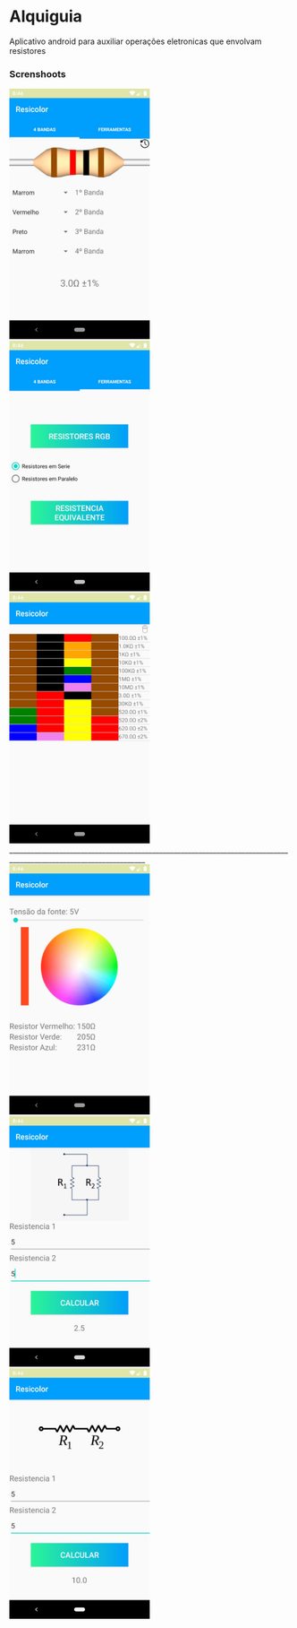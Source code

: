 # Alquiguia
Aplicativo android para auxiliar operações eletronicas que envolvam resistores 

### Screnshoots


<div>
<img src="https://github.com/franzinBr/Alquiguia/blob/master/Screenshots/Sistema%20de%20cores.jpeg" width="251" height="447">
<img src="https://github.com/franzinBr/Alquiguia/blob/master/Screenshots/Menu.jpeg" width="251" height="447">
<img src="https://github.com/franzinBr/Alquiguia/blob/master/Screenshots/Historico.jpeg" width="251" height="447">
</div>
____________________________________________________________________________________________________________________



<div >
<img src="https://github.com/franzinBr/Alquiguia/blob/master/Screenshots/Led%20RGB.jpeg" width="251" height="447">
<img src="https://github.com/franzinBr/Alquiguia/blob/master/Screenshots/Paralelo.jpeg" width="251" height="447">
<img src="https://github.com/franzinBr/Alquiguia/blob/master/Screenshots/Serie.jpeg" width="251" height="447">
</div>
